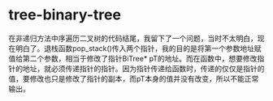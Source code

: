 # tree-binary-tree

在非递归方法中序遍历二叉树的代码结尾，我留下了一个问题，当时不太明白，现在明白了。退栈函数pop_stack()传入两个指针，我的目的是将第一个参数地址赋值给第二个参数，相当于修改了指针BiTree* pT的地址。而在函数中，想要修改指针的地址，就必须传递指针的指针。因为指针传递给函数时，传递的仅仅是指针的值，要修改也只是修改了指针的副本，而pT本身的值并没有改变，所以不能正常输出。
